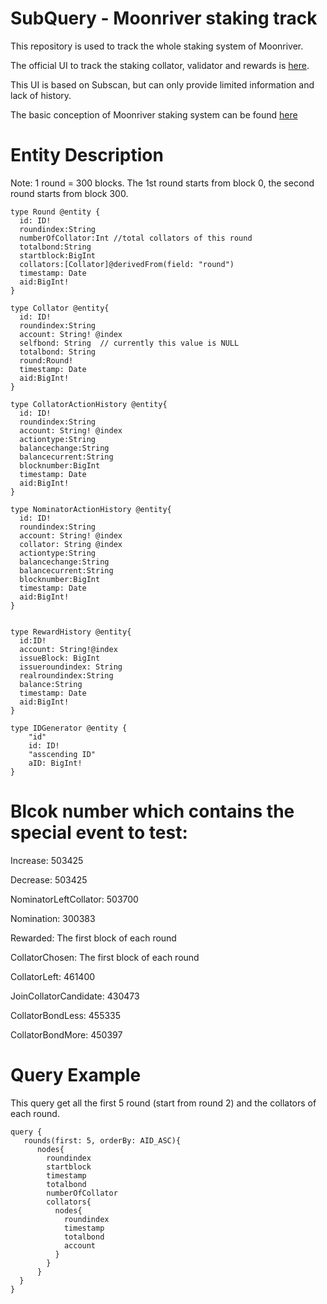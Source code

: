# SubQuery - Moonriver staking track
This repository is used to track the whole staking system of Moonriver.

The official UI to track the staking collator, validator and rewards is [here](https://duckduckgo.com). 

This UI is based on Subscan, but can only provide limited information and lack of history. 

The basic conception of Moonriver staking system can be found [here](https://docs.moonbeam.network/learn/features/staking/)




# Entity Description

Note: 1 round = 300 blocks. The 1st round starts from block 0, the second round starts from block 300. 
```
type Round @entity {
  id: ID!  
  roundindex:String
  numberOfCollator:Int //total collators of this round
  totalbond:String 
  startblock:BigInt
  collators:[Collator]@derivedFrom(field: "round")
  timestamp: Date
  aid:BigInt!  
}
```
```
type Collator @entity{
  id: ID!
  roundindex:String
  account: String! @index
  selfbond: String  // currently this value is NULL 
  totalbond: String
  round:Round!
  timestamp: Date
  aid:BigInt!
}
```
```
type CollatorActionHistory @entity{
  id: ID!
  roundindex:String
  account: String! @index
  actiontype:String
  balancechange:String
  balancecurrent:String
  blocknumber:BigInt
  timestamp: Date
  aid:BigInt!
}
```
```
type NominatorActionHistory @entity{
  id: ID!
  roundindex:String
  account: String! @index
  collator: String @index
  actiontype:String
  balancechange:String
  balancecurrent:String
  blocknumber:BigInt
  timestamp: Date
  aid:BigInt!
}
```
```

type RewardHistory @entity{
  id:ID!
  account: String!@index
  issueBlock: BigInt
  issueroundindex: String
  realroundindex:String
  balance:String
  timestamp: Date
  aid:BigInt!
}
```

```
type IDGenerator @entity {
    "id"
    id: ID!
    "asscending ID"
    aID: BigInt!
}
```
# Blcok number which contains the special event to test: 

Increase: 503425

Decrease: 503425   

NominatorLeftCollator: 503700

Nomination: 300383

Rewarded: The first block of each round

CollatorChosen: The first block of each round

CollatorLeft: 461400

JoinCollatorCandidate:  430473

CollatorBondLess: 455335

CollatorBondMore: 450397



# Query Example
This query get all the first 5 round (start from round 2) and the collators of each round. 

```
query {
   rounds(first: 5, orderBy: AID_ASC){
      nodes{
        roundindex
        startblock
        timestamp
        totalbond
        numberOfCollator
        collators{
          nodes{
            roundindex
            timestamp
            totalbond
            account
          }
        }
      }
  }
}
```
